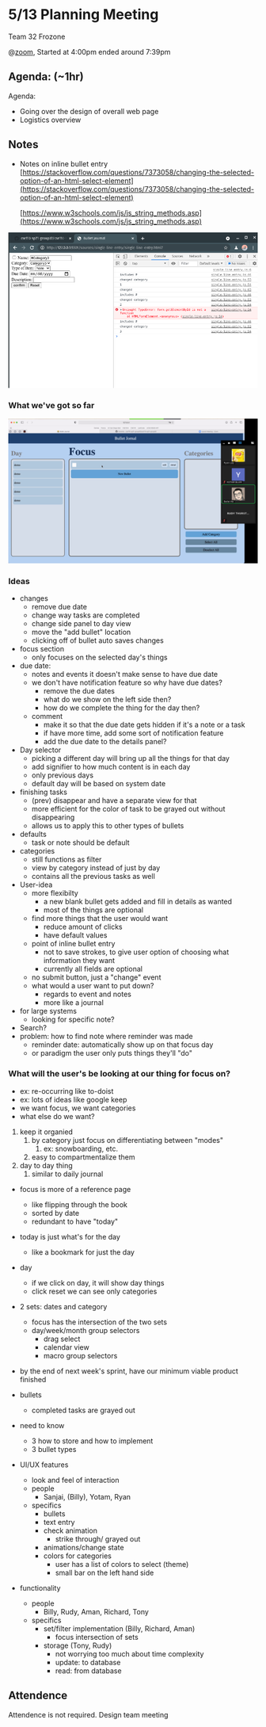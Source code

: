 # 5/13 Planning Meeting

Team 32 Frozone

@[zoom](https://ucsd.zoom.us/j/96599645461r), Started at 4:00pm ended around 7:39pm

## Agenda: (~1hr)
Agenda:
- Going over the design of overall web page
- Logistics overview


## Notes

- Notes on inline bullet entry
  [https://stackoverflow.com/questions/7373058/changing-the-selected-option-of-an-html-select-element](https://stackoverflow.com/questions/7373058/changing-the-selected-option-of-an-html-select-element)

  [https://www.w3schools.com/js/js_string_methods.asp](https://www.w3schools.com/js/js_string_methods.asp)

![Assets/input.png](Assets/input.png)

### What we've got so far

![Design%20Meeting%20204b667ccfd74dce8a969dfecc74b84a/Untitled%201.png](Assets/newdesign.png)

### Ideas

- changes
  - remove due date
  - change way tasks are completed
  - change side panel to day view
  - move the "add bullet" location
  - clicking off of bullet auto saves changes
- focus section
  - only focuses on the selected day's things
- due date:
  - notes and events it doesn't make sense to have due date
  - we don't have notification feature so why have due dates?
    - remove the due dates
    - what do we show on the left side then?
    - how do we complete the thing for the day then?
  - comment
    - make it so that the due date gets hidden if it's a note or a task
    - if have more time, add some sort of notification feature
    - add the due date to the details panel?
- Day selector
  - picking a different day will bring up all the things for that day
  - add signifier to how much content is in each day
  - only previous days
  - default day will be based on system date
- finishing tasks
  - (prev) disappear and have a separate view for that
  - more efficient for the color of task to be grayed out without disappearing
  - allows us to apply this to other types of bullets
- defaults
  - task or note should be default
- categories
  - still functions as filter
  - view by category instead of just by day
  - contains all the previous tasks as well
- User-idea
  - more flexibilty
    - a new blank bullet gets added and fill in details as wanted
    - most of the things are optional
  - find more things that the user would want
    - reduce amount of clicks
    - have default values
  - point of inline bullet entry
    - not to save strokes, to give user option of choosing what information they want
    - currently all fields are optional
  - no submit button, just a "change" event
  - what would a user want to put down?
    - regards to event and notes
    - more like a journal
- for large systems
  - looking for specific note?
- Search?
- problem: how to find note where reminder was made
  - reminder date: automatically show up on that focus day
  - or paradigm the user only puts things they'll "do"

### What will the user's be looking at our thing for focus on?

- ex: re-occurring like to-doist
- ex: lots of ideas like google keep
- we want focus, we want categories
- what else do we want?

1. keep it organied
   1. by category just focus on differentiating between "modes"
      1. ex: snowboarding, etc.
   2. easy to compartmentalize them
2. day to day thing
   1. similar to daily journal

- focus is more of a reference page
  - like flipping through the book
  - sorted by date
  - redundant to have "today"
- today is just what's for the day
  - like a bookmark for just the day
- day
  - if we click on day, it will show day things
  - click reset we can see only categories

- 2 sets: dates and category
  - focus has the intersection of the two sets
  - day/week/month group selectors
    - drag select
    - calendar view
    - macro group selectors
- by the end of next week's sprint, have our minimum viable product finished
- bullets
  - completed tasks are grayed out
- need to know
  - 3 how to store and how to implement
  - 3 bullet types
- UI/UX features
  - look and feel of interaction
  - people
    - Sanjai, (Billy), Yotam, Ryan
  - specifics
    - bullets
    - text entry
    - check animation
      - strike through/ grayed out
    - animations/change state
    - colors for categories
      - user has a list of colors to select (theme)
      - small bar on the left hand side
- functionality
  - people
    - Billy, Rudy, Aman, Richard, Tony
  - specifics
    - set/filter implementation (Billy, Richard, Aman)
      - focus intersection of sets
    - storage (Tony, Rudy)
      - not worrying too much about time complexity
      - update: to database
      - read: from database


## Attendence
Attendence is not required. Design team meeting

